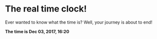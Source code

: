 # The real time clock!

Ever wanted to know what the time is? Well, your journey is about to end!

**The time is Dec 03, 2017, 16:20**